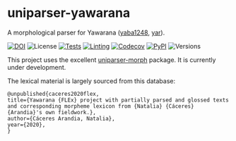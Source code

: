 # uniparser-yawarana

A morphological parser for Yawarana ([yaba1248](https://glottolog.org/resource/languoid/id/yaba1248), [yar](https://iso639-3.sil.org/code/yar)).

[![DOI](https://zenodo.org/badge/DOI/10.5281/zenodo.6510180.svg)](https://doi.org/10.5281/zenodo.6510180)
![License](https://img.shields.io/github/license/fmatter/uniparser-yawarana)
[![Tests](https://img.shields.io/github/workflow/status/fmatter/uniparser-yawarana/tests?label=tests)](https://github.com/fmatter/uniparser-yawarana/actions/workflows/tests.yml)
[![Linting](https://img.shields.io/github/workflow/status/fmatter/uniparser-yawarana/lint?label=linting)](https://github.com/fmatter/uniparser-yawarana/actions/workflows/lint.yml)
[![Codecov](https://img.shields.io/codecov/c/github/fmatter/uniparser-yawarana)](https://app.codecov.io/gh/fmatter/uniparser-yawarana/)
[![PyPI](https://img.shields.io/pypi/v/uniparser-yawarana.svg)](https://pypi.org/project/uniparser-yawarana)
![Versions](https://img.shields.io/pypi/pyversions/uniparser-yawarana)

This project uses the excellent [uniparser-morph](https://github.com/timarkh/uniparser-morph/) package.
It is currently under development.

The lexical material is largely sourced from this database:

```
@unpublished{caceres2020flex,
title={Yawarana {FLEx} project with partially parsed and glossed texts and corresponding morpheme lexicon from {Natalia} {Cáceres} {Arandia}'s own fieldwork.},
author={Cáceres Arandia, Natalia},
year={2020},
}
```